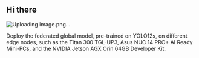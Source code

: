 ## Hi there

![Uploading image.png…]()


Deploy the federated global model, pre-trained on YOLO12s, on different edge nodes, such as the Titan 300 TGL-UP3, Asus NUC 14 PRO+ AI Ready Mini-PCs, and the NVIDIA Jetson AGX Orin 64GB Developer Kit.
